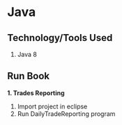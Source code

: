 # Java

## Technology/Tools Used

1. Java 8

## Run Book

**1. Trades Reporting**
1. Import project in eclipse
2. Run DailyTradeReporting program
